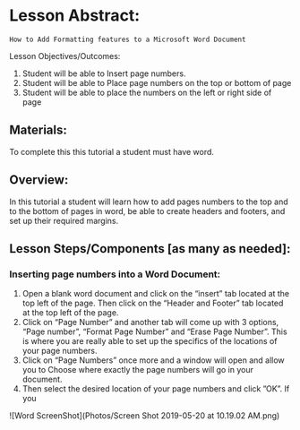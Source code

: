 # Lesson Abstract: 

	How to Add Formatting features to a Microsoft Word Document


Lesson Objectives/Outcomes: 

1. Student will be able to Insert page numbers.
2. Student will be able to Place page numbers on the top or bottom of page
3. Student will be able to place the numbers on the left or right side of page 

## Materials:
To complete this this tutorial a student must have word.

## Overview:
In this tutorial a student will learn how to add pages numbers to the top and to the bottom of pages in word, be able to create headers and footers, and set up their required margins.

## Lesson Steps/Components [as many as needed]:

### Inserting page numbers into a Word Document:

1. Open a blank word document and click on the “insert” tab located at the top left of the page.
Then click on the “Header and Footer” tab located at the top left of the page.
3. Click on “Page Number” and another tab will come up with 3 options, “Page number”, “Format Page Number” and “Erase Page Number”. This is where you are really able to set up the specifics of the locations of your page numbers.
4. Click on “Page Numbers” once more and  a window will open and allow you to Choose where exactly the page numbers will go in your document. 
5. Then select the desired location of your page numbers and click ”OK”. If you


![Word ScreenShot](Photos/Screen Shot 2019-05-20 at 10.19.02 AM.png)



